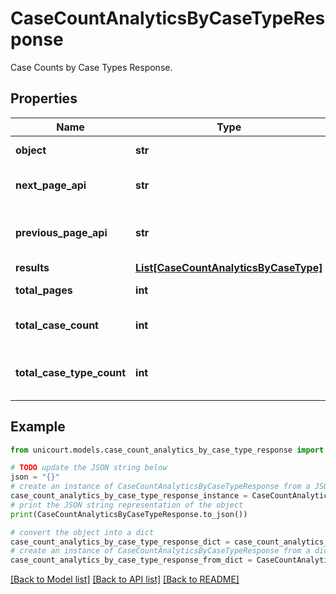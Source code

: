 # CaseCountAnalyticsByCaseTypeResponse

Case Counts by Case Types Response.

## Properties

Name | Type | Description | Notes
------------ | ------------- | ------------- | -------------
**object** | **str** |  | [default to 'CaseCountAnalyticsByCaseTypeResponse']
**next_page_api** | **str** | Next page of results if applicable. | 
**previous_page_api** | **str** | Link to previous page of results. | 
**results** | [**List[CaseCountAnalyticsByCaseType]**](CaseCountAnalyticsByCaseType.md) |  | 
**total_pages** | **int** | Total no. of pages. | 
**total_case_count** | **int** | Total no. of Cases for this criteria. | 
**total_case_type_count** | **int** | Total no. of CaseType for this criteria. | 

## Example

```python
from unicourt.models.case_count_analytics_by_case_type_response import CaseCountAnalyticsByCaseTypeResponse

# TODO update the JSON string below
json = "{}"
# create an instance of CaseCountAnalyticsByCaseTypeResponse from a JSON string
case_count_analytics_by_case_type_response_instance = CaseCountAnalyticsByCaseTypeResponse.from_json(json)
# print the JSON string representation of the object
print(CaseCountAnalyticsByCaseTypeResponse.to_json())

# convert the object into a dict
case_count_analytics_by_case_type_response_dict = case_count_analytics_by_case_type_response_instance.to_dict()
# create an instance of CaseCountAnalyticsByCaseTypeResponse from a dict
case_count_analytics_by_case_type_response_from_dict = CaseCountAnalyticsByCaseTypeResponse.from_dict(case_count_analytics_by_case_type_response_dict)
```
[[Back to Model list]](../README.md#documentation-for-models) [[Back to API list]](../README.md#documentation-for-api-endpoints) [[Back to README]](../README.md)


